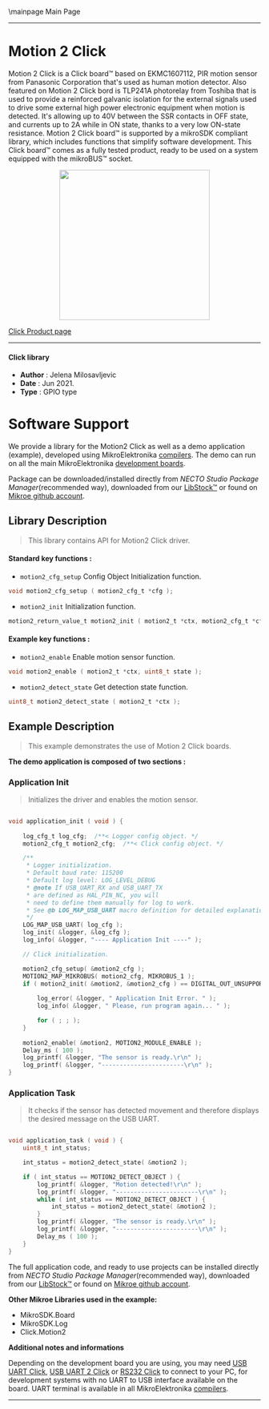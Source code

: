 \mainpage Main Page

---
# Motion 2 Click

Motion 2 Click is a Click board™ based on EKMC1607112, PIR motion sensor from Panasonic Corporation that's used as human motion detector. Also featured on Motion 2 Click bord is TLP241A photorelay from Toshiba that is used to provide a reinforced galvanic isolation for the external signals used to drive some external high power electronic equipment when motion is detected. It's allowing up to 40V between the SSR contacts in OFF state, and currents up to 2A while in ON state, thanks to a very low ON-state resistance.
Motion 2 Click board™ is supported by a mikroSDK compliant library, which includes functions that simplify software development. This Click board™ comes as a fully tested product, ready to be used on a system equipped with the mikroBUS™ socket.

<p align="center">
  <img src="https://download.mikroe.com/images/click_for_ide/motion2_click.png" height=300px>
</p>

[Click Product page](https://www.mikroe.com/motion-2-click)

---


#### Click library

- **Author**        : Jelena Milosavljevic
- **Date**          : Jun 2021.
- **Type**          : GPIO type


# Software Support

We provide a library for the Motion2 Click
as well as a demo application (example), developed using MikroElektronika
[compilers](https://www.mikroe.com/necto-studio).
The demo can run on all the main MikroElektronika [development boards](https://www.mikroe.com/development-boards).

Package can be downloaded/installed directly from *NECTO Studio Package Manager*(recommended way), downloaded from our [LibStock&trade;](https://libstock.mikroe.com) or found on [Mikroe github account](https://github.com/MikroElektronika/mikrosdk_click_v2/tree/master/clicks).

## Library Description

> This library contains API for Motion2 Click driver.

#### Standard key functions :

- `motion2_cfg_setup` Config Object Initialization function.
```c
void motion2_cfg_setup ( motion2_cfg_t *cfg );
```

- `motion2_init` Initialization function.
```c
motion2_return_value_t motion2_init ( motion2_t *ctx, motion2_cfg_t *cfg );
```

#### Example key functions :

- `motion2_enable` Enable motion sensor function.
```c
void motion2_enable ( motion2_t *ctx, uint8_t state );
```

- `motion2_detect_state` Get detection state function.
```c
uint8_t motion2_detect_state ( motion2_t *ctx );
```

## Example Description

> This example demonstrates the use of Motion 2 Click boards.

**The demo application is composed of two sections :**

### Application Init

> Initializes the driver and enables the motion sensor.

```c

void application_init ( void ) {
   
    log_cfg_t log_cfg;  /**< Logger config object. */
    motion2_cfg_t motion2_cfg;  /**< Click config object. */

    /** 
     * Logger initialization.
     * Default baud rate: 115200
     * Default log level: LOG_LEVEL_DEBUG
     * @note If USB_UART_RX and USB_UART_TX 
     * are defined as HAL_PIN_NC, you will 
     * need to define them manually for log to work. 
     * See @b LOG_MAP_USB_UART macro definition for detailed explanation.
     */
    LOG_MAP_USB_UART( log_cfg );
    log_init( &logger, &log_cfg );
    log_info( &logger, "---- Application Init ----" );

    // Click initialization.

    motion2_cfg_setup( &motion2_cfg );
    MOTION2_MAP_MIKROBUS( motion2_cfg, MIKROBUS_1 );
    if ( motion2_init( &motion2, &motion2_cfg ) == DIGITAL_OUT_UNSUPPORTED_PIN ) {
       
        log_error( &logger, " Application Init Error. " );
        log_info( &logger, " Please, run program again... " );

        for ( ; ; );
    }
    
    motion2_enable( &motion2, MOTION2_MODULE_ENABLE );
    Delay_ms ( 100 );
    log_printf( &logger, "The sensor is ready.\r\n" );
    log_printf( &logger, "-----------------------\r\n" );
}

```

### Application Task

> It checks if the sensor has detected movement and therefore displays the desired message on the USB UART.

```c

void application_task ( void ) {  
    uint8_t int_status;

    int_status = motion2_detect_state( &motion2 );

    if ( int_status == MOTION2_DETECT_OBJECT ) {
        log_printf( &logger, "Motion detected!\r\n" );
        log_printf( &logger, "-----------------------\r\n" );
        while ( int_status == MOTION2_DETECT_OBJECT ) {
            int_status = motion2_detect_state( &motion2 );
        }
        log_printf( &logger, "The sensor is ready.\r\n" );
        log_printf( &logger, "-----------------------\r\n" );
        Delay_ms ( 100 );
    }
}

```

The full application code, and ready to use projects can be installed directly from *NECTO Studio Package Manager*(recommended way), downloaded from our [LibStock&trade;](https://libstock.mikroe.com) or found on [Mikroe github account](https://github.com/MikroElektronika/mikrosdk_click_v2/tree/master/clicks).

**Other Mikroe Libraries used in the example:**

- MikroSDK.Board
- MikroSDK.Log
- Click.Motion2

**Additional notes and informations**

Depending on the development board you are using, you may need
[USB UART Click](https://www.mikroe.com/usb-uart-click),
[USB UART 2 Click](https://www.mikroe.com/usb-uart-2-click) or
[RS232 Click](https://www.mikroe.com/rs232-click) to connect to your PC, for
development systems with no UART to USB interface available on the board. UART
terminal is available in all MikroElektronika
[compilers](https://shop.mikroe.com/compilers).

---

